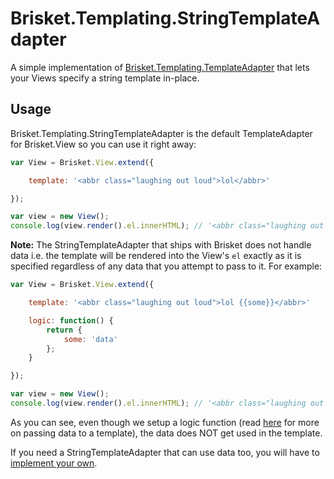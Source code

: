 Brisket.Templating.StringTemplateAdapter
======================================

A simple implementation of [Brisket.Templating.TemplateAdapter](brisket.templating.templateadapter.md) that lets your Views specify a string template in-place.

## Usage
Brisket.Templating.StringTemplateAdapter is the default TemplateAdapter for Brisket.View so you can use it right away:

```js
var View = Brisket.View.extend({

    template: '<abbr class="laughing out loud">lol</abbr>'

});

var view = new View();
console.log(view.render().el.innerHTML); // '<abbr class="laughing out loud">lol</abbr>'
```

**Note:** The StringTemplateAdapter that ships with Brisket does not handle data i.e. the template will be rendered into the View's `el` exactly as it is specified regardless of any data that you attempt to pass to it. For example:

```js
var View = Brisket.View.extend({

    template: '<abbr class="laughing out loud">lol {{some}}</abbr>'

    logic: function() {
        return {
            some: 'data'
        };
    }

});

var view = new View();
console.log(view.render().el.innerHTML); // '<abbr class="laughing out loud">lol {{some}}</abbr>'
```

As you can see, even though we setup a logic function (read [here](brisket.view.md#exposing-data-to-a-template) for more on passing data to a template), the data does NOT get used in the template.

If you need a StringTemplateAdapter that can use data too, you will have to [implement your own](brisket.templating.templateadapter.md#implementing-your-own-templateadapter).
